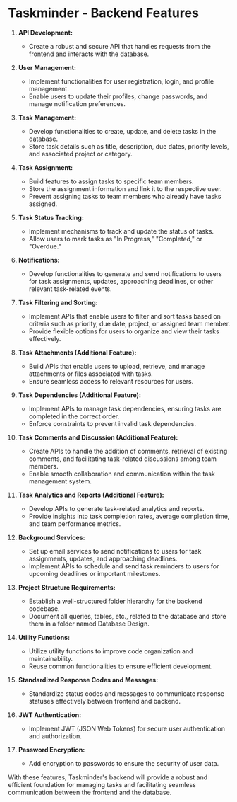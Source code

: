 # Taskminder - Backend Features

1. **API Development:** 
   - Create a robust and secure API that handles requests from the frontend and interacts with the database.

2. **User Management:** 
   - Implement functionalities for user registration, login, and profile management.
   - Enable users to update their profiles, change passwords, and manage notification preferences.

3. **Task Management:** 
   - Develop functionalities to create, update, and delete tasks in the database.
   - Store task details such as title, description, due dates, priority levels, and associated project or category.

4. **Task Assignment:** 
   - Build features to assign tasks to specific team members.
   - Store the assignment information and link it to the respective user.
   - Prevent assigning tasks to team members who already have tasks assigned.

5. **Task Status Tracking:** 
   - Implement mechanisms to track and update the status of tasks.
   - Allow users to mark tasks as "In Progress," "Completed," or "Overdue."

6. **Notifications:** 
   - Develop functionalities to generate and send notifications to users for task assignments, updates, approaching deadlines, or other relevant task-related events.

7. **Task Filtering and Sorting:** 
   - Implement APIs that enable users to filter and sort tasks based on criteria such as priority, due date, project, or assigned team member.
   - Provide flexible options for users to organize and view their tasks effectively.

8. **Task Attachments (Additional Feature):** 
   - Build APIs that enable users to upload, retrieve, and manage attachments or files associated with tasks.
   - Ensure seamless access to relevant resources for users.

9. **Task Dependencies (Additional Feature):** 
   - Implement APIs to manage task dependencies, ensuring tasks are completed in the correct order.
   - Enforce constraints to prevent invalid task dependencies.

10. **Task Comments and Discussion (Additional Feature):** 
    - Create APIs to handle the addition of comments, retrieval of existing comments, and facilitating task-related discussions among team members.
    - Enable smooth collaboration and communication within the task management system.

11. **Task Analytics and Reports (Additional Feature):** 
    - Develop APIs to generate task-related analytics and reports.
    - Provide insights into task completion rates, average completion time, and team performance metrics.

12. **Background Services:** 
    - Set up email services to send notifications to users for task assignments, updates, and approaching deadlines.
    - Implement APIs to schedule and send task reminders to users for upcoming deadlines or important milestones.

13. **Project Structure Requirements:** 
    - Establish a well-structured folder hierarchy for the backend codebase.
    - Document all queries, tables, etc., related to the database and store them in a folder named Database Design.

14. **Utility Functions:** 
    - Utilize utility functions to improve code organization and maintainability.
    - Reuse common functionalities to ensure efficient development.

15. **Standardized Response Codes and Messages:** 
    - Standardize status codes and messages to communicate response statuses effectively between frontend and backend.

16. **JWT Authentication:** 
    - Implement JWT (JSON Web Tokens) for secure user authentication and authorization.

17. **Password Encryption:** 
    - Add encryption to passwords to ensure the security of user data.

With these features, Taskminder's backend will provide a robust and efficient foundation for managing tasks and facilitating seamless communication between the frontend and the database.

